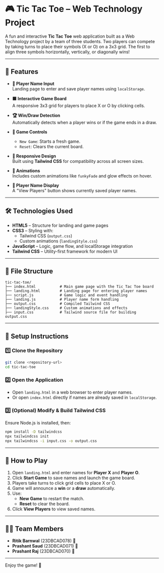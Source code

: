
# 🎮 Tic Tac Toe – Web Technology Project

A fun and interactive **Tic Tac Toe** web application built as a Web Technology project by a team of three students. Two players can compete by taking turns to place their symbols (X or O) on a 3x3 grid. The first to align three symbols horizontally, vertically, or diagonally wins!

---

## 🌟 Features

- **📝 Player Name Input**  
  Landing page to enter and save player names using `localStorage`.

- **🟦 Interactive Game Board**  
  A responsive 3x3 grid for players to place X or O by clicking cells.

- **🏆 Win/Draw Detection**  
  Automatically detects when a player wins or if the game ends in a draw.

- **🎯 Game Controls**  
  - `New Game`: Starts a fresh game.
  - `Reset`: Clears the current board.

- **📱 Responsive Design**  
  Built using **Tailwind CSS** for compatibility across all screen sizes.

- **🎨 Animations**  
  Includes custom animations like `funkyFade` and glow effects on hover.

- **👥 Player Name Display**  
  A "View Players" button shows currently saved player names.

---

## 🛠️ Technologies Used

- **HTML5** – Structure for landing and game pages  
- **CSS3** – Styling with:
  - Tailwind CSS (`output.css`)
  - Custom animations (`landingStyle.css`)  
- **JavaScript** – Logic, game flow, and localStorage integration  
- **Tailwind CSS** – Utility-first framework for modern UI

---

## 📂 File Structure

```
tic-tac-toe/
├── index.html           # Main game page with the Tic Tac Toe board
├── landing.html         # Landing page for entering player names
├── script.js            # Game logic and event handling
├── landing.js           # Player name form handling
├── output.css           # Compiled Tailwind CSS
├── landingStyle.css     # Custom animations and effects
├── input.css            # Tailwind source file for building output.css
```

---

## 🚀 Setup Instructions

### 1️⃣ Clone the Repository

```bash
git clone <repository-url>
cd tic-tac-toe
```

### 2️⃣ Open the Application

- Open `landing.html` in a web browser to enter player names.
- Or open `index.html` directly if names are already saved in `localStorage`.

### 3️⃣ (Optional) Modify & Build Tailwind CSS

Ensure Node.js is installed, then:

```bash
npm install -D tailwindcss
npx tailwindcss init
npx tailwindcss -i input.css -o output.css
```

---

## 🎲 How to Play

1. Open `landing.html` and enter names for **Player X** and **Player O**.
2. Click **Start Game** to save names and launch the game board.
3. Players take turns to click grid cells to place X or O.
4. Game will announce a **win** or a **draw** automatically.
5. Use:
   - **New Game** to restart the match.
   - **Reset** to clear the board.
6. Click **View Players** to view saved names.

---

## 👨‍💻 Team Members

- **Ritik Barnwal** (23DBCAD078) 🌟  
- **Prashant Saud** (23DBCAD071) 🌟  
- **Prashant Raj** (23DBCAD070) 🌟

---

Enjoy the game! 🎉